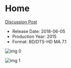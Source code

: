 # Home

[Discussion Post](https://www.avsforum.com/threads/bass-eq-for-filtered-movies.2995212/post-58489422)

* Release Date: 2018-06-05
* Production Year: 2015
* Format: BD/DTS-HD MA 7.1

![img 0](https://i.imgur.com/Fddmsc2.jpg)

![img 1](https://i.imgur.com/DzlQF01.png)

